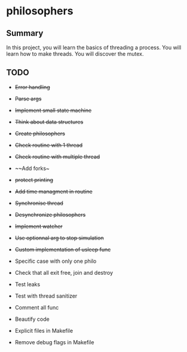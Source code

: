 # philosophers

## Summary
In this project, you will learn the basics of threading a process. You will learn how to make threads. You will discover the mutex.

## TODO

- ~~Error handling~~
- ~~Parse args~~
- ~~Implement small state machine~~
- ~~Think about data structures~~
- ~~Create philosophers~~
- ~~Check routine with 1 thread~~
- ~~Check routine with multiple thread~~
- ~~Add forks~
- ~~protect printing~~
- ~~Add time managment in routine~~
- ~~Synchronise thread~~
- ~~Desynchronize philosophers~~
- ~~Implement watcher~~
- ~~Use optionnal arg to stop simulation~~
- ~~Custom implementation of usleep func~~

- Specific case with only one philo
- Check that all exit free, join and destroy

- Test leaks
- Test with thread sanitizer
- Comment all func
- Beautify code

- Explicit files in Makefile
- Remove debug flags in Makefile
